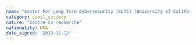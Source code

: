 ```yaml
---
name: "Center For Long Term Cybersecurity (CLTC) (University of California, Berkeley)"
category: civil_society
nature: "Centre de recherche"
nationality: USA
date_signed: '2018-11-12'
---
```

    